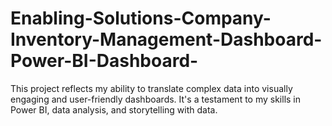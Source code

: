 # Enabling-Solutions-Company-Inventory-Management-Dashboard-Power-BI-Dashboard-
This project reflects my ability to translate complex data into visually engaging and user-friendly dashboards. It's a testament to my skills in Power BI, data analysis, and storytelling with data.
